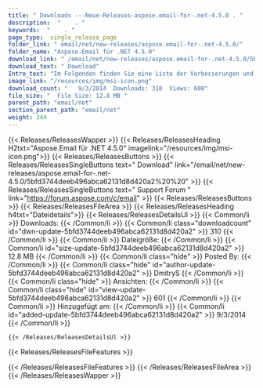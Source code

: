 ```yaml
---
title: " Downloads ---Neue-Releases-aspose.email-for-.net-4.5.0 . "
description:  "    . " 
keywords:  "    . " 
page_type:  single_release_page
folder_link: " email/net/new-releases/aspose.email-for-.net-4.5.0/"
folder_name: "Aspose.Email für .NET 4.5.0"
download_link: " /email/net/new-releases/aspose.email-for-.net-4.5.0/5bfd3744deeb496abca62131d8d420a2"
download_text: " Download"
Intro_text: "Im Folgenden finden Sie eine Liste der Verbesserungen und Änderungen in dieser Version von Aspose.Em..."
image_link: "/resources/img/msi-icon.png"
download_count: "   9/3/2014  Downloads: 310  Views: 600"
file_size: "  File Size: 12.8 MB "
parent_path: "email/net"
section_parent_path: "email/net"
weight: 344
---
```


{{< Releases/ReleasesWapper >}}
  {{< Releases/ReleasesHeading H2txt="Aspose.Email für .NET 4.5.0" imagelink="/resources/img/msi-icon.png">}}
  {{< Releases/ReleasesButtons >}}
    {{< Releases/ReleasesSingleButtons text=" Download" link="/email/net/new-releases/aspose.email-for-.net-4.5.0/5bfd3744deeb496abca62131d8d420a2%20%20" >}}
    {{< Releases/ReleasesSingleButtons text=" Support Forum " link="https://forum.aspose.com/c/email" >}}
  {{< Releases/ReleasesButtons >}}
  {{< Releases/ReleasesFileArea >}}
    {{< Releases/ReleasesHeading h4txt="Dateidetails">}}
    {{< Releases/ReleasesDetailsUl >}}
            {{< Common/li >}} Downloads: {{< /Common/li >}}
      {{< Common/li class="downloadcount" id="dwn-update-5bfd3744deeb496abca62131d8d420a2" >}} 310 {{< /Common/li >}}
      {{< Common/li >}} Dateigröße: {{< /Common/li >}}
      {{< Common/li id="size-update-5bfd3744deeb496abca62131d8d420a2" >}} 12.8 MB {{< /Common/li >}} 
      {{< Common/li  class="hide" >}} Posted By: {{< /Common/li >}} 
      {{< Common/li class="hide" id="author-update-5bfd3744deeb496abca62131d8d420a2" >}} DmitryS {{< /Common/li >}}
      {{< Common/li class="hide" >}} Ansichten: {{< /Common/li >}}
      {{< Common/li class="hide" id="view-update-5bfd3744deeb496abca62131d8d420a2" >}} 601 {{< /Common/li >}}
      {{< Common/li >}} Hinzugefügt am: {{< /Common/li >}}
      {{< Common/li id="added-update-5bfd3744deeb496abca62131d8d420a2" >}} 9/3/2014 {{< /Common/li >}} 

    {{< /Releases/ReleasesDetailsUl >}}

  {{< Releases/ReleasesFileFeatures >}}
      
  {{< /Releases/ReleasesFileFeatures >}}
 {{< /Releases/ReleasesFileArea >}}
{{< /Releases/ReleasesWapper >}}



